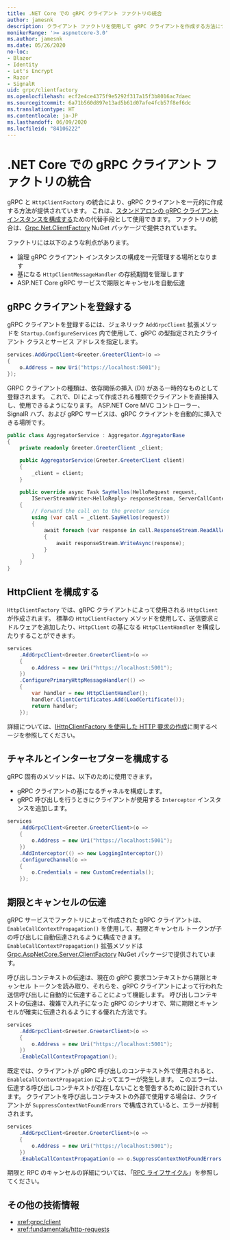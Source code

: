 ```yaml
---
title: .NET Core での gRPC クライアント ファクトリの統合
author: jamesnk
description: クライアント ファクトリを使用して gRPC クライアントを作成する方法について説明します。
monikerRange: '>= aspnetcore-3.0'
ms.author: jamesnk
ms.date: 05/26/2020
no-loc:
- Blazor
- Identity
- Let's Encrypt
- Razor
- SignalR
uid: grpc/clientfactory
ms.openlocfilehash: ecf2e4ce4375f9e5292f317a15f3b8016ac7daec
ms.sourcegitcommit: 6a71b560d897e13ad5b61d07afe4fcb57f8ef6dc
ms.translationtype: HT
ms.contentlocale: ja-JP
ms.lasthandoff: 06/09/2020
ms.locfileid: "84106222"
---
```

# <a name="grpc-client-factory-integration-in-net-core"></a>.NET Core での gRPC クライアント ファクトリの統合

gRPC と `HttpClientFactory` の統合により、gRPC クライアントを一元的に作成する方法が提供されています。 これは、[スタンドアロンの gRPC クライアント インスタンスを構成する](xref:grpc/client)ための代替手段として使用できます。 ファクトリの統合は、[Grpc.Net.ClientFactory](https://www.nuget.org/packages/Grpc.Net.ClientFactory) NuGet パッケージで提供されています。

ファクトリには以下のような利点があります。

* 論理 gRPC クライアント インスタンスの構成を一元管理する場所となります
* 基になる `HttpClientMessageHandler` の存続期間を管理します
* ASP.NET Core gRPC サービスで期限とキャンセルを自動伝達

## <a name="register-grpc-clients"></a>gRPC クライアントを登録する

gRPC クライアントを登録するには、ジェネリック `AddGrpcClient` 拡張メソッドを `Startup.ConfigureServices` 内で使用して、gRPC の型指定されたクライアント クラスとサービス アドレスを指定します。

```csharp
services.AddGrpcClient<Greeter.GreeterClient>(o =>
{
    o.Address = new Uri("https://localhost:5001");
});
```

GRPC クライアントの種類は、依存関係の挿入 (DI) がある一時的なものとして登録されます。 これで、DI によって作成される種類でクライアントを直接挿入し、使用できるようになります。 ASP.NET Core MVC コントローラー、SignalR ハブ、および gRPC サービスは、gRPC クライアントを自動的に挿入できる場所です。

```csharp
public class AggregatorService : Aggregator.AggregatorBase
{
    private readonly Greeter.GreeterClient _client;

    public AggregatorService(Greeter.GreeterClient client)
    {
        _client = client;
    }

    public override async Task SayHellos(HelloRequest request,
        IServerStreamWriter<HelloReply> responseStream, ServerCallContext context)
    {
        // Forward the call on to the greeter service
        using (var call = _client.SayHellos(request))
        {
            await foreach (var response in call.ResponseStream.ReadAllAsync())
            {
                await responseStream.WriteAsync(response);
            }
        }
    }
}
```

## <a name="configure-httpclient"></a>HttpClient を構成する

`HttpClientFactory` では、gRPC クライアントによって使用される `HttpClient` が作成されます。 標準の `HttpClientFactory` メソッドを使用して、送信要求ミドルウェアを追加したり、`HttpClient` の基になる `HttpClientHandler` を構成したりすることができます。

```csharp
services
    .AddGrpcClient<Greeter.GreeterClient>(o =>
    {
        o.Address = new Uri("https://localhost:5001");
    })
    .ConfigurePrimaryHttpMessageHandler(() =>
    {
        var handler = new HttpClientHandler();
        handler.ClientCertificates.Add(LoadCertificate());
        return handler;
    });
```

詳細については、[IHttpClientFactory を使用した HTTP 要求の作成](xref:fundamentals/http-requests)に関するページを参照してください。

## <a name="configure-channel-and-interceptors"></a>チャネルとインターセプターを構成する

gRPC 固有のメソッドは、以下のために使用できます。

* gRPC クライアントの基になるチャネルを構成します。
* gRPC 呼び出しを行うときにクライアントが使用する `Interceptor` インスタンスを追加します。

```csharp
services
    .AddGrpcClient<Greeter.GreeterClient>(o =>
    {
        o.Address = new Uri("https://localhost:5001");
    })
    .AddInterceptor(() => new LoggingInterceptor())
    .ConfigureChannel(o =>
    {
        o.Credentials = new CustomCredentials();
    });
```

## <a name="deadline-and-cancellation-propagation"></a>期限とキャンセルの伝達

gRPC サービスでファクトリによって作成された gRPC クライアントは、`EnableCallContextPropagation()` を使用して、期限とキャンセル トークンが子の呼び出しに自動伝達されるように構成できます。 `EnableCallContextPropagation()` 拡張メソッドは [Grpc.AspNetCore.Server.ClientFactory](https://www.nuget.org/packages/Grpc.AspNetCore.Server.ClientFactory) NuGet パッケージで提供されています。

呼び出しコンテキストの伝達は、現在の gRPC 要求コンテキストから期限とキャンセル トークンを読み取り、それらを、gRPC クライアントによって行われた送信呼び出しに自動的に伝達することによって機能します。 呼び出しコンテキストの伝達は、複雑で入れ子になった gRPC のシナリオで、常に期限とキャンセルが確実に伝達されるようにする優れた方法です。

```csharp
services
    .AddGrpcClient<Greeter.GreeterClient>(o =>
    {
        o.Address = new Uri("https://localhost:5001");
    })
    .EnableCallContextPropagation();
```

既定では、クライアントが gRPC 呼び出しのコンテキスト外で使用されると、`EnableCallContextPropagation` によってエラーが発生します。 このエラーは、伝達する呼び出しコンテキストが存在しないことを警告するために設計されています。 クライアントを呼び出しコンテキストの外部で使用する場合は、クライアントが `SuppressContextNotFoundErrors` で構成されていると、エラーが抑制されます。

```csharp
services
    .AddGrpcClient<Greeter.GreeterClient>(o =>
    {
        o.Address = new Uri("https://localhost:5001");
    })
    .EnableCallContextPropagation(o => o.SuppressContextNotFoundErrors = true);
```

期限と RPC のキャンセルの詳細については、「[RPC ライフサイクル](https://www.grpc.io/docs/guides/concepts/#rpc-life-cycle)」を参照してください。

## <a name="additional-resources"></a>その他の技術情報

* <xref:grpc/client>
* <xref:fundamentals/http-requests>
